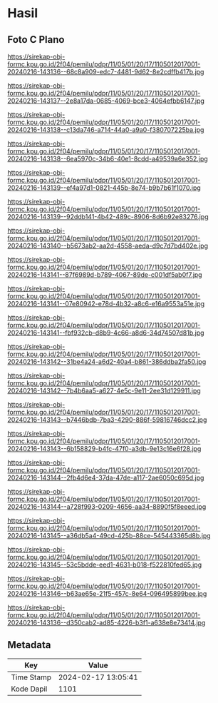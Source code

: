 # Hasil

## Foto C Plano

https://sirekap-obj-formc.kpu.go.id/2f04/pemilu/pdpr/11/05/01/20/17/1105012017001-20240216-143136--68c8a909-edc7-4481-9d62-8e2cdffb417b.jpg

https://sirekap-obj-formc.kpu.go.id/2f04/pemilu/pdpr/11/05/01/20/17/1105012017001-20240216-143137--2e8a17da-0685-4069-bce3-4064efbb6147.jpg

https://sirekap-obj-formc.kpu.go.id/2f04/pemilu/pdpr/11/05/01/20/17/1105012017001-20240216-143138--c13da746-a714-44a0-a9a0-f380707225ba.jpg

https://sirekap-obj-formc.kpu.go.id/2f04/pemilu/pdpr/11/05/01/20/17/1105012017001-20240216-143138--6ea5970c-34b6-40e1-8cdd-a49539a6e352.jpg

https://sirekap-obj-formc.kpu.go.id/2f04/pemilu/pdpr/11/05/01/20/17/1105012017001-20240216-143139--ef4a97d1-0821-445b-8e74-b9b7b61f1070.jpg

https://sirekap-obj-formc.kpu.go.id/2f04/pemilu/pdpr/11/05/01/20/17/1105012017001-20240216-143139--92ddb141-4b42-489c-8906-8d6b92e83276.jpg

https://sirekap-obj-formc.kpu.go.id/2f04/pemilu/pdpr/11/05/01/20/17/1105012017001-20240216-143140--b5673ab2-aa2d-4558-aeda-d9c7d7bd402e.jpg

https://sirekap-obj-formc.kpu.go.id/2f04/pemilu/pdpr/11/05/01/20/17/1105012017001-20240216-143141--87f6989d-b789-4067-89de-c001df5ab0f7.jpg

https://sirekap-obj-formc.kpu.go.id/2f04/pemilu/pdpr/11/05/01/20/17/1105012017001-20240216-143141--07e80942-e78d-4b32-a8c6-e16a9553a51e.jpg

https://sirekap-obj-formc.kpu.go.id/2f04/pemilu/pdpr/11/05/01/20/17/1105012017001-20240216-143141--fbf932cb-d8b9-4c66-a8d6-34d74507d81b.jpg

https://sirekap-obj-formc.kpu.go.id/2f04/pemilu/pdpr/11/05/01/20/17/1105012017001-20240216-143142--31be4a24-a6d2-40a4-b861-386ddba2fa50.jpg

https://sirekap-obj-formc.kpu.go.id/2f04/pemilu/pdpr/11/05/01/20/17/1105012017001-20240216-143142--7b4b6aa5-a627-4e5c-9e11-2ee31d129911.jpg

https://sirekap-obj-formc.kpu.go.id/2f04/pemilu/pdpr/11/05/01/20/17/1105012017001-20240216-143143--b7446bdb-7ba3-4290-886f-59816746dcc2.jpg

https://sirekap-obj-formc.kpu.go.id/2f04/pemilu/pdpr/11/05/01/20/17/1105012017001-20240216-143143--6b158829-b4fc-47f0-a3db-9e13c16e6f28.jpg

https://sirekap-obj-formc.kpu.go.id/2f04/pemilu/pdpr/11/05/01/20/17/1105012017001-20240216-143144--2fb4d6e4-37da-47de-a117-2ae6050c695d.jpg

https://sirekap-obj-formc.kpu.go.id/2f04/pemilu/pdpr/11/05/01/20/17/1105012017001-20240216-143144--a728f993-0209-4656-aa34-8890f5f8eeed.jpg

https://sirekap-obj-formc.kpu.go.id/2f04/pemilu/pdpr/11/05/01/20/17/1105012017001-20240216-143145--a36db5a4-49cd-425b-88ce-545443365d8b.jpg

https://sirekap-obj-formc.kpu.go.id/2f04/pemilu/pdpr/11/05/01/20/17/1105012017001-20240216-143145--53c5bdde-eed1-4631-b018-f522810fed65.jpg

https://sirekap-obj-formc.kpu.go.id/2f04/pemilu/pdpr/11/05/01/20/17/1105012017001-20240216-143146--b63ae65e-21f5-457c-8e64-096495899bee.jpg

https://sirekap-obj-formc.kpu.go.id/2f04/pemilu/pdpr/11/05/01/20/17/1105012017001-20240216-143136--d350cab2-ad85-4226-b3f1-a638e8e73414.jpg


## Metadata

| Key        | Value               |
| ---------- | ------------------- |
| Time Stamp | 2024-02-17 13:05:41 |
| Kode Dapil | 1101                |



